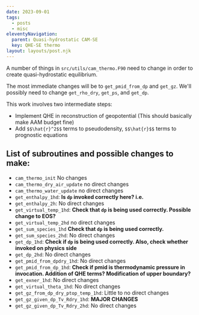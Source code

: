 ```yaml
---
date: 2023-09-01
tags:
  - posts
  - misc
eleventyNavigation:
  parent: Quasi-hydrostatic CAM-SE
  key: QHE-SE thermo
layout: layouts/post.njk
---
```

A number of things in `src/utils/cam_thermo.F90` need to change in order to create quasi-hydrostatic equilibrium.

The most immediate changes will be to `get_pmid_from_dp` and `get_gz`. We'll possibly need to change `get_rho_dry`, `get_ps`,
and `get_dp`.

This work involves two intermediate steps:
  * Implement QHE in reconstruction of geopotential (This should basically make AAM budget fine)
  * Add `$$\hat{r}^2$$` terms to pseudodensity, `$$\hat{r}$$` terms to prognostic equations
  
## List of subroutines and possible changes to make:
* `cam_thermo_init` No changes
* `cam_thermo_dry_air_update` no direct changes
* `cam_thermo_water_update` no direct changes
* `get_enthalpy_1hd`: **Is `dp` invoked correctly here? i.e.**
* `get_enthalpy_2h`: No direct changes
* `get_virtual_temp_1hd`: **Check that `dp` is being used correctly. Possible change to EOS?**
* `get_virtual_temp_2hd` no direct changes
* `get_sum_species_1hd` **Check that `dp` is being used correctly.**
* `get_sum_species_2hd`: No direct changes
* `get_dp_1hd`: **Check if `dp` is being used correctly. Also, check whether invoked on physics side**
* `get_dp_2hd`: No direct changes
* `get_pmid_from_dpdry_1hd`: No direct changes
* `get_pmid_from_dp_1hd`: **Check if pmid is thermodynamic pressure in invocation. Addition of QHE terms? Modification of upper boundary?**
* `get_exner_1hd`: No direct changes
* `get_virtual_theta_1hd`: No direct changes
* `get_gz_from_dp_dry_ptop_temp_1hd`: Little to no direct changes
* `get_gz_given_dp_Tv_Rdry_1hd`: **MAJOR CHANGES**
* `get_gz_given_dp_Tv_Rdry_2hd`: No direct changes
